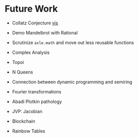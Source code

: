 # Future Work

* Collatz Conjecture [vis](https://en.wikipedia.org/wiki/Collatz_conjecture#/media/File:Collatz-stopping-time.svg)
* Demo Mandelbrot with Rational
* Scrutinize `axle.math` and move out less reusable functions
* Complex Analysis

* Topoi
* N Queens
* Connection between dynamic programming and semiring
* Fourier transformations
* Abadi Plotkin pathology
* JVP: Jacobian
* Blockchain
* Rainbow Tables
